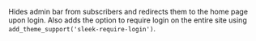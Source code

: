 Hides admin bar from subscribers and redirects them to the home page upon login. Also adds the option to require login on the entire site using `add_theme_support('sleek-require-login')`.
